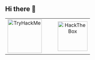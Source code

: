 ## Hi there 👋
<table align="center" cellpadding="0" cellspacing="0">
  <tr>
    <td align="center">
      <a href="https://tryhackme.com/p/Testt4rosa" target="_blank" rel="noopener">
        <img src="https://tryhackme-badges.s3.amazonaws.com/Testt4rosa.png" alt="TryHackMe" height="110" />
      </a>
    </td>
    <td width="20"></td>
    <td align="center">
      <a href="https://app.hackthebox.com/profile/2106016" target="_blank" rel="noopener">
        <img src="https://www.hackthebox.com/badge/image/2106016" alt="HackTheBox" height="96" />
      </a>
    </td>
  </tr>
</table>





<!--
**azuwitale/azuwitale** is a ✨ _special_ ✨ repository because its `README.md` (this file) appears on your GitHub profile.
<iframe src="https://tryhackme.com/api/v2/badges/public-profile?userPublicId=3537730" style='border:none;'></iframe>

Here are some ideas to get you started:

- 🔭 I’m currently working on ...
- 🌱 I’m currently learning ...
- 👯 I’m looking to collaborate on ...
- 🤔 I’m looking for help with ...
- 💬 Ask me about ...
- 📫 How to reach me: ...
- 😄 Pronouns: ...
- ⚡ Fun fact: ...
-->
